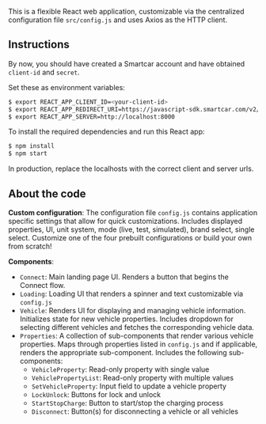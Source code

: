 This is a flexible React web application, customizable via the centralized configuration file `src/config.js` and uses Axios as the HTTP client.

## Instructions

By now, you should have created a Smartcar account and have obtained `client-id` and `secret`.

Set these as environment variables:
```bash
$ export REACT_APP_CLIENT_ID=<your-client-id>
$ export REACT_APP_REDIRECT_URI=https://javascript-sdk.smartcar.com/v2/redirect?app_origin=http://localhost:3000
$ export REACT_APP_SERVER=http://localhost:8000
```

To install the required dependencies and run this React app:
```bash
$ npm install
$ npm start
```

In production, replace the localhosts with the correct client and server urls.

## About the code

**Custom configuration**: The configuration file `config.js` contains application specific settings that allow for quick customizations. Includes displayed properties, UI, unit system, mode (live, test, simulated), brand select, single select. Customize one of the four prebuilt configurations or build your own from scratch!

**Components**:

- `Connect`: Main landing page UI. Renders a button that begins the Connect flow.
- `Loading`: Loading UI that renders a spinner and text customizable via `config.js`
- `Vehicle`: Renders UI for displaying and managing vehicle information. Initializes state for new vehicle properties. Includes dropdown for selecting different vehicles and fetches the corresponding vehicle data.
- `Properties`: A collection of sub-components that render various vehicle properties. Maps through properties listed in `config.js` and if applicable, renders the appropriate sub-component. Includes the following sub-components:
    - `VehicleProperty`: Read-only property with single value
    - `VehiclePropertyList`: Read-only property with multiple values
    - `SetVehicleProperty`: Input field to update a vehicle property
    - `LockUnlock`: Buttons for lock and unlock
    - `StartStopCharge`: Button to start/stop the charging process
    - `Disconnect`: Button(s) for disconnecting a vehicle or all vehicles
